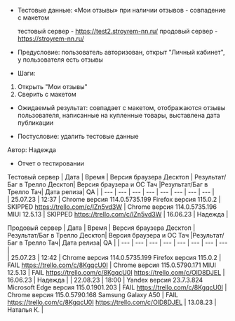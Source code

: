* Тестовые данные: «Мои отзывы» при наличии отзывов - совпадение с макетом

	тестовый сервер - https://test2.stroyrem-nn.ru/   продовый сервер - https://stroyrem-nn.ru/

* Предусловие: пользователь авторизован, открыт "Личный кабинет", у пользователя есть отзывы

* Шаги:
1.	Открыть "Мои отзывы"
2.	Сверить с макетом

* Ожидаемый результат: совпадает с макетом, отображаются отзывы пользователя, написанные на купленные товары, выставлена дата публикации

* Постусловие: удалить тестовые данные

Автор: Надежда

* Отчет о тестировании
  
Тестовый сервер
| Дата | Время | Версия браузера Десктоп | Результат/Баг в Трелло Десктоп|  Версия браузера и ОС Тач |Результат/Баг в Трелло Тач| Дата релиза| QA  |
| --- | --- | --- | --- |  --- | --- | --- | --- |   
| 25.07.23 | 12:37 | Chrome версия 114.0.5735.199 Firefox версия 115.0.2 | SKIPPED https://trello.com/c/IZn5vd3W | Chrome версия 114.0.5735.196 MIUI 12.5.13 | SKIPPED https://trello.com/c/IZn5vd3W | 16.06.23 | Надежда |  

Продовый сервер
| Дата | Время | Версия браузера Десктоп | Результат/Баг в Трелло Десктоп|  Версия браузера и ОС Тач |Результат/Баг в Трелло Тач| Дата релиза| QA |
| --- | --- | --- | --- |  --- | --- | --- | --- |   
| 25.07.23 | 12:42 | Chrome версия 114.0.5735.199 Firefox версия 115.0.2 | FAIL https://trello.com/c/8KgqcU0I | Chrome версия 115.0.5790.171 MIUI 12.5.13 | FAIL https://trello.com/c/8KgqcU0I  https://trello.com/c/OlD8DJEL | 16.06.23 | Надежда |
| 22.08.23 | 18:00 | Yandex версия 23.7.3.824  Microsoft Edge версия 115.0.1901.203 | FAIL https://trello.com/c/8KgqcU0I | Chrome версия 115.0.5790.168 Samsung Galaxy A50 | FAIL https://trello.com/c/8KgqcU0I  https://trello.com/c/OlD8DJEL | 13.08.23 | Наталья К. |   